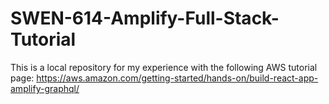 # SWEN-614-Amplify-Full-Stack-Tutorial
This is a local repository for my experience with the following AWS tutorial page: https://aws.amazon.com/getting-started/hands-on/build-react-app-amplify-graphql/
